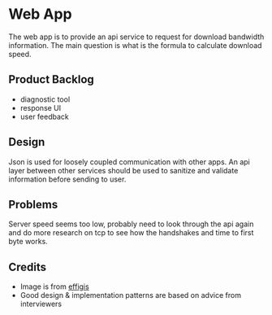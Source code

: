 # Web App
The web app is to provide an api service to request for download bandwidth information. The main question is what is the
formula to calculate download speed. 

## Product Backlog
- diagnostic tool
- response UI
- user feedback 

## Design
Json is used for loosely coupled communication with other apps. An api layer between other services should be used to sanitize and validate information before sending to user. 

## Problems
Server speed seems too low, probably need to look through the api again and do 
more research on tcp to see how the handshakes and time to first byte works. 

## Credits
- Image is from [effigis](https://effigis.com/en/solutions/satellite-images/satellite-image-samples/)
- Good design & implementation patterns are based on advice from interviewers